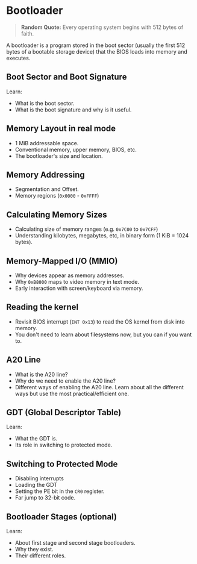 # Bootloader

> **Random Quote:** Every operating system begins with 512 bytes of faith.

A bootloader is a program stored in the boot sector (usually the first 512 bytes of a bootable storage device) that the BIOS loads into memory and executes.

## Boot Sector and Boot Signature
Learn:
+ What is the boot sector.
+ What is the boot signature and why is it useful.


## Memory Layout in real mode

+ 1 MiB addressable space.
+ Conventional memory, upper memory, BIOS, etc.
+ The bootloader's size and location.

## Memory Addressing

+ Segmentation and Offset.
+ Memory regions (`0x0000` - `0xFFFF`)

## Calculating Memory Sizes

+ Calculating size of memory ranges (e.g. `0x7C00` to `0x7CFF`)
+ Understanding kilobytes, megabytes, etc, in binary form (1 KiB = 1024 bytes).

## Memory-Mapped I/O (MMIO)

+ Why devices appear as memory addresses.
+ Why `0xB8000` maps to video memory in text mode.
+ Early interaction with screen/keyboard via memory.

## Reading the kernel
+ Revisit BIOS interrupt (`INT 0x13`) to read the OS kernel from disk into memory.
+ You don't need to learn about filesystems now, but you can if you want to.

## A20 Line
+ What is the A20 line?
+ Why do we need to enable the A20 line?
+ Different ways of enabling the A20 line. Learn about all the different ways but use the most practical/efficient one.

## GDT (Global Descriptor Table)
Learn:
+ What the GDT is.
+ Its role in switching to protected mode.

## Switching to Protected Mode
+ Disabling interrupts
+ Loading the GDT
+ Setting the PE bit in the `CR0` register.
+ Far jump to 32-bit code.

## Bootloader Stages (optional)
Learn:
+ About first stage and second stage bootloaders.
+ Why they exist.
+ Their different roles.

